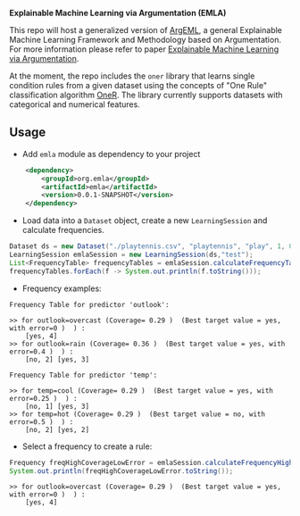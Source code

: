 **Explainable Machine Learning via Argumentation (EMLA)**

This repo will host a generalized version of [ArgEML](https://github.com/nicolepr/argeml), 
a general Explainable Machine Learning Framework and Methodology based on Argumentation. 
For more information please refer to paper [Explainable Machine Learning via Argumentation](https://link.springer.com/chapter/10.1007/978-3-031-44070-0_19).

At the moment, the repo includes the `oner` library that learns single condition rules from a given dataset using the concepts of 
"One Rule" classification algorithm [OneR](https://www.saedsayad.com/oner.htm). The library currently supports datasets with categorical and numerical features.

## Usage
- Add `emla` module as dependency to your project

```xml
    <dependency>
        <groupId>org.emla</groupId>
        <artifactId>emla</artifactId>
        <version>0.0.1-SNAPSHOT</version>
    </dependency>
```

- Load data into a `Dataset` object, create a new `LearningSession` and calculate frequencies. 

```Java
Dataset ds = new Dataset("./playtennis.csv", "playtennis", "play", 1, 0);
LearningSession emlaSession = new LearningSession(ds,"test");
List<FrequencyTable> frequencyTables = emlaSession.calculateFrequencyTables(ds, "train",null);
frequencyTables.forEach(f -> System.out.println(f.toString()));
```
- Frequency examples:
```
Frequency Table for predictor 'outlook':

>> for outlook=overcast (Coverage= 0.29 )  (Best target value = yes, with error=0 )  ) :
	[yes, 4]
>> for outlook=rain (Coverage= 0.36 )  (Best target value = yes, with error=0.4 )  ) :
	[no, 2]	[yes, 3]

Frequency Table for predictor 'temp':

>> for temp=cool (Coverage= 0.29 )  (Best target value = yes, with error=0.25 )  ) :
	[no, 1]	[yes, 3]
>> for temp=hot (Coverage= 0.29 )  (Best target value = no, with error=0.5 )  ) :
	[no, 2]	[yes, 2]
```
- Select a frequency to create a rule:
```Java
Frequency freqHighCoverageLowError = emlaSession.calculateFrequencyHighCoverageLowError(frequencyTables);
System.out.println(freqHighCoverageLowError.toString());
```
```
>> for outlook=overcast (Coverage= 0.29 )  (Best target value = yes, with error=0 )  ) :
	[yes, 4]
```